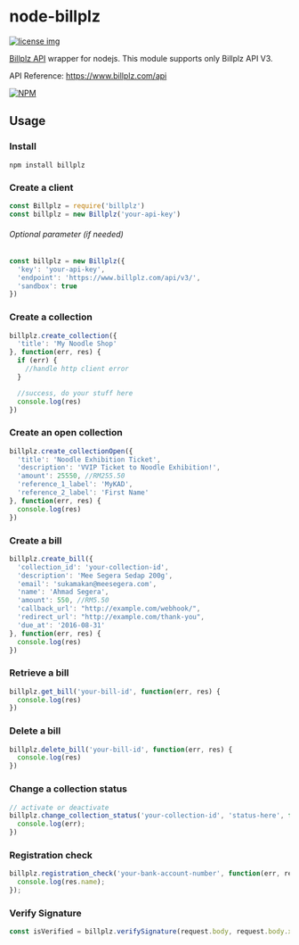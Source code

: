 # node-billplz
[![license img](https://img.shields.io/badge/license-MIT-blue.svg)](LICENSE)

[Billplz API](https://www.billplz.com/api) wrapper for nodejs. This module supports only Billplz API V3.

API Reference: https://www.billplz.com/api

[![NPM](https://nodei.co/npm/billplz.png)](https://nodei.co/npm/billplz/)

## Usage
### Install
```
npm install billplz
```


### Create a client
```javascript
const Billplz = require('billplz')
const billplz = new Billplz('your-api-key')
```

###### Optional parameter (if needed)
```javascript
const billplz = new Billplz({
  'key': 'your-api-key',
  'endpoint': 'https://www.billplz.com/api/v3/',
  'sandbox': true
})
```


### Create a collection
```javascript
billplz.create_collection({
  'title': 'My Noodle Shop'
}, function(err, res) {
  if (err) {
    //handle http client error
  }

  //success, do your stuff here
  console.log(res)
})
```

### Create an open collection
```javascript
billplz.create_collectionOpen({
  'title': 'Noodle Exhibition Ticket',
  'description': 'VVIP Ticket to Noodle Exhibition!',
  'amount': 25550, //RM255.50
  'reference_1_label': 'MyKAD',
  'reference_2_label': 'First Name'
}, function(err, res) {
  console.log(res)
})
```

### Create a bill
```javascript
billplz.create_bill({
  'collection_id': 'your-collection-id',
  'description': 'Mee Segera Sedap 200g',
  'email': 'sukamakan@meesegera.com',
  'name': 'Ahmad Segera',
  'amount': 550, //RM5.50
  'callback_url': "http://example.com/webhook/",
  'redirect_url': "http://example.com/thank-you",
  'due_at': '2016-08-31'
}, function(err, res) {
  console.log(res)
})
```

### Retrieve a bill
```javascript
billplz.get_bill('your-bill-id', function(err, res) {
  console.log(res)
})
```

### Delete a bill
```javascript
billplz.delete_bill('your-bill-id', function(err, res) {
  console.log(res)
})
```

### Change a collection status
```javascript
// activate or deactivate
billplz.change_collection_status('your-collection-id', 'status-here', function(err, res) {
  console.log(err);
})
```

### Registration check
```javascript
billplz.registration_check('your-bank-account-number', function(err, res) {
  console.log(res.name);
});
```
### Verify Signature
```javascript
const isVerified = billplz.verifySignature(request.body, request.body.x_signature);
```
